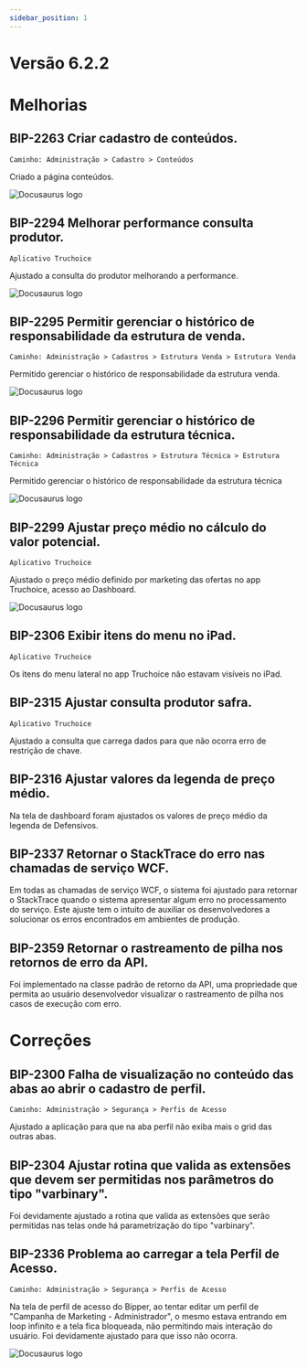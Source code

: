 ```yaml
---
sidebar_position: 1
---
```

# Versão 6.2.2

# Melhorias

## **BIP-2263  Criar cadastro de conteúdos.**
`Caminho: Administração > Cadastro > Conteúdos`

Criado a página conteúdos.

![Docusaurus logo](/img/bip-2263-jira.jpg)

## **BIP-2294  Melhorar performance consulta produtor.**
`Aplicativo Truchoice`

Ajustado a consulta do produtor melhorando a performance.

![Docusaurus logo](/img/bip-2294-jira.jpg)

## **BIP-2295  Permitir gerenciar o histórico de responsabilidade da estrutura de venda.**
`Caminho: Administração > Cadastros > Estrutura Venda > Estrutura Venda`

Permitido gerenciar o histórico de responsabilidade da estrutura venda.

![Docusaurus logo](/img/bip-2295-jira.jpg)

## **BIP-2296  Permitir gerenciar o histórico de responsabilidade da estrutura técnica.**
`Caminho: Administração > Cadastros > Estrutura Técnica > Estrutura Técnica`

Permitido gerenciar o histórico de responsabilidade da estrutura técnica

![Docusaurus logo](/img/bip-2296-jira.jpg)

## **BIP-2299  Ajustar preço médio no cálculo do valor potencial.**
`Aplicativo Truchoice`

Ajustado o preço médio definido por marketing das ofertas no app Truchoice, acesso ao
Dashboard.

![Docusaurus logo](/img/bip-2299-jira.jpg)

## **BIP-2306   Exibir itens do menu no iPad.**
`Aplicativo Truchoice`

Os itens do menu lateral no app Truchoice não estavam visíveis no iPad.

## **BIP-2315   Ajustar consulta produtor safra.**
`Aplicativo Truchoice`

Ajustado a consulta que carrega dados para que não ocorra erro de restrição de chave.

## **BIP-2316   Ajustar valores da legenda de preço médio.**

Na tela de dashboard foram ajustados os valores de preço médio da legenda de Defensivos.

## **BIP-2337   Retornar o StackTrace do erro nas chamadas de serviço WCF.**

Em todas as chamadas de serviço WCF, o sistema foi ajustado para retornar o StackTrace quando o sistema apresentar algum erro no processamento do serviço.
Este ajuste tem o intuito de auxiliar os desenvolvedores a solucionar os erros encontrados em ambientes de produção.

## **BIP-2359   Retornar o rastreamento de pilha nos retornos de erro da API.**

Foi implementado na classe padrão de retorno da API, uma propriedade que permita ao usuário desenvolvedor visualizar o rastreamento de pilha nos casos de execução com erro.

# Correções

## **BIP-2300  Falha de visualização no conteúdo das abas ao abrir o cadastro de perfil.**
`Caminho: Administração > Segurança > Perfis de Acesso`

Ajustado a aplicação para que na aba perfil não exiba mais o grid das outras abas.


## **BIP-2304  Ajustar rotina que valida as extensões que devem ser permitidas nos parâmetros do tipo "varbinary".**

Foi devidamente ajustado a rotina que valida as extensões que serão permitidas nas telas onde há parametrização do tipo "varbinary".

## **BIP-2336  Problema ao carregar a tela Perfil de Acesso.**
`Caminho: Administração > Segurança > Perfis de Acesso`

Na tela de perfil de acesso do Bipper, ao tentar editar um perfil de "Campanha de Marketing - Administrador", o mesmo estava entrando em loop infinito e a tela fica bloqueada, não permitindo mais interação do usuário. Foi devidamente ajustado para que isso não ocorra.

![Docusaurus logo](/img/bip-2336-jira.jpg)






